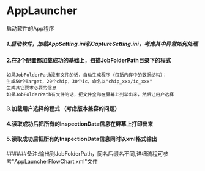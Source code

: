 # AppLauncher
启动软件的App程序



##### 1.启动软件，加载AppSetting.ini和CaptureSetting.ini，考虑其中异常如何处理

####  2.在2个配置都加载成功的基础上，扫描JobFolderPath目录下的程式
	如果JobFolderPath没有文件的话，自动生成程序（包括内存中的数据结构）：
    生成50个Target，20个chip，30个ic，命名以"chip_xxx/ic_xxx"
    生成其它要求必要的信息
    如果JobFolderPath有文件的话，把文件全部在屏幕上列举出来，然后让用户选择

####  3.加载用户选择的程式   （考虑版本兼容的问题）

####  4.读取成功后把所有的InspectionData信息在屏幕上打印出来

####  5.读取成功后把所有的InspectionData信息同时以xml格式输出

######备注:输出到JobFolderPath，同名后缀名不同,详细流程可参考"AppLauncherFlowChart.xml"文件

